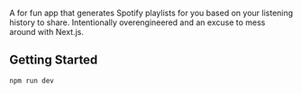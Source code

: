 A for fun app that generates Spotify playlists for you based on your listening history to share. Intentionally overengineered and an excuse to mess around with Next.js.

## Getting Started

```bash
npm run dev
```
